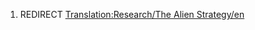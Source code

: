 1.  REDIRECT [Translation:Research/The Alien
    Strategy/en](Translation:Research/The_Alien_Strategy/en "wikilink")